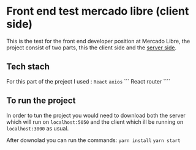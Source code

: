 # Front end test mercado libre (client side)

This is the test for the front end developer position at Mercado Libre, the project consist of two parts, this the client side and the [server side](https://github.com/Rigo9119/fe-meli-rigo-rosero-server).

## Tech stach 

For this part of the preject I used :
``` React ```
``` axios ```
``` React router ````

## To run the project

In order to tun the project you would need to download both the server which will run on ```localhost:5050``` and the client which ill be running on ```localhost:3000``` as usual. 

After downolad you can run the commands:
```yarn install```
```yarn start```





